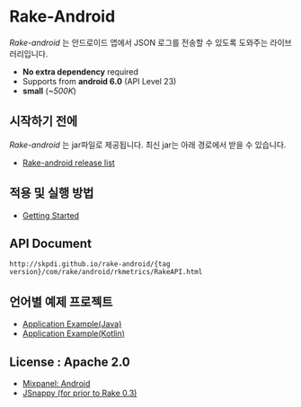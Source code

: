 # Rake-Android

*Rake-android* 는 안드로이드 앱에서 JSON 로그를 전송할 수 있도록 도와주는 라이브러리입니다.

- **No extra dependency** required
- Supports from **android 6.0** (API Level 23)
- **small** (*~500K*)

## 시작하기 전에

*Rake-android* 는 jar파일로 제공됩니다. 최신 jar는 아래 경로에서 받을 수 있습니다.

- [Rake-android release list](https://github.com/skpdi/rake-android-tutorial/tree/master/release/jar)

## 적용 및 실행 방법

- [Getting Started](https://github.com/skpdi/rake-document/wiki/1.-Rake-Android-(%ED%95%9C%EA%B5%AD%EC%96%B4))


## API Document

`http://skpdi.github.io/rake-android/{tag version}/com/rake/android/rkmetrics/RakeAPI.html`

## 언어별 예제 프로젝트

- [Application Example(Java)](https://github.com/skpdi/rake-android-tutorial/tree/master/rake_example_java)
- [Application Example(Kotlin)](https://github.com/skpdi/rake-android-tutorial/tree/master/rake_example_kotlin)

## License : Apache 2.0

- [Mixpanel: Android](https://github.com/mixpanel/mixpanel-android/blob/master/LICENSE)
- [JSnappy (for prior to Rake 0.3)](https://code.google.com/p/jsnappy/source/browse/trunk/LICENCE.txt)

